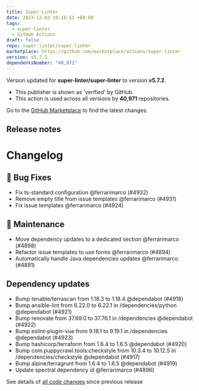 ```yaml
---
title: Super-Linter
date: 2023-12-03 19:16:51 +00:00
tags:
  - super-linter
  - GitHub Actions
draft: false
repo: super-linter/super-linter
marketplace: https://github.com/marketplace/actions/super-linter
version: v5.7.2
dependentsNumber: "40,971"
---
```



Version updated for **super-linter/super-linter** to version **v5.7.2**.
- This publisher is shown as 'verified' by GitHub.
- This action is used across all versions by **40,971** repositories.

Go to the [GitHub Marketplace](https://github.com/marketplace/actions/super-linter) to find the latest changes.

## Release notes

# Changelog
## 🐛 Bug Fixes

- Fix ts-standard configuration @ferrarimarco (#4932)
- Remove empty title from issue templates @ferrarimarco (#4931)
- Fix issue templates @ferrarimarco (#4924)

## 🧰 Maintenance

- Move dependency updates to a dedicated section @ferrarimarco (#4898)
- Refactor issue templates to use forms @ferrarimarco (#4894)
- Automatically handle Java dependencies updates @ferrarimarco (#4891)

## Dependency updates

- Bump tenable/terrascan from 1.18.3 to 1.18.4 @dependabot (#4918)
- Bump ansible-lint from 6.22.0 to 6.22.1 in /dependencies/python @dependabot (#4921)
- Bump renovate from 37.69.0 to 37.76.1 in /dependencies @dependabot (#4922)
- Bump eslint-plugin-vue from 9.18.1 to 9.19.1 in /dependencies @dependabot (#4923)
- Bump hashicorp/terraform from 1.6.4 to 1.6.5 @dependabot (#4920)
- Bump com.puppycrawl.tools:checkstyle from 10.3.4 to 10.12.5 in /dependencies/checkstyle @dependabot (#4917)
- Bump alpine/terragrunt from 1.6.4 to 1.6.5 @dependabot (#4919)
- Update spectral dependency id @ferrarimarco (#4896)

See details of [all code changes](https://github.com/super-linter/super-linter/compare/v5.7.1...v5.7.2) since previous release

